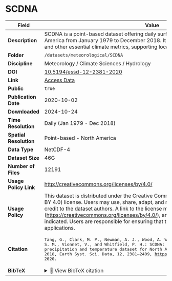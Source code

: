 # SCDNA

| Field | Value |
|--------|-------|
| **Description** | SCDNA is a point-based dataset offering daily surface climate variables across North America from January 1979 to December 2018. It includes temperature, precipitation, and other essential climate metrics, supporting localized climate analyses. |
| **Folder** | `/datasets/meteorological/SCDNA` |
| **Discipline** | Meteorology / Climate Sciences / Hydrology |
| **DOI** | [10.5194/essd-12-2381-2020](https://doi.org/10.5194/essd-12-2381-2020) |
| **Link** | [Access Data](https://zenodo.org/records/3953310) |
| **Public** | `true` |
| **Publication Date** | 2020-10-02 |
| **Downloaded** | 2024-10-24 |
| **Time Resolution** | Daily (Jan 1979 - Dec 2018) |
| **Spatial Resolution** | Point-based - North America |
| **Data Type** | NetCDF-4 |
| **Dataset Size** | 46G |
| **Number of Files** | 12191 |
| **Usage Policy Link** | http://creativecommons.org/licenses/by/4.0/ |
| **Usage Policy** | This dataset is distributed under the Creative Commons Attribution 4.0 International (CC BY 4.0) license. Users may use, share, adapt, and redistribute the data with appropriate credit to the dataset authors. A link to the license must be included (https://creativecommons.org/licenses/by/4.0/), and any modifications should be clearly indicated. Users are responsible for ensuring that the dataset is appropriate for their applications. |
| **Citation** | <pre>Tang, G., Clark, M. P., Newman, A. J., Wood, A. W., Papalexiou, S. M., Vionnet, V., and Whitfield, P. H.: SCDNA: a serially complete precipitation and temperature dataset for North America from 1979 to 2018, Earth Syst. Sci. Data, 12, 2381–2409, https://doi.org/10.5194/essd-12-2381-2020, 2020.</pre> |
| **BibTeX** | <details><summary>📜 View BibTeX citation</summary><pre>@Article{essd-12-2381-2020,<br>AUTHOR = {Tang, G. and Clark, M. P. and Newman, A. J. and Wood, A. W. and Papalexiou, S. M. and Vionnet, V. and Whitfield, P. H.},<br>TITLE = {SCDNA: a serially complete precipitation and temperature dataset for North America from 1979 to 2018},<br>JOURNAL = {Earth System Science Data},<br>VOLUME = {12},<br>YEAR = {2020},<br>NUMBER = {4},<br>PAGES = {2381--2409},<br>URL = {https://essd.copernicus.org/articles/12/2381/2020/},<br>DOI = {10.5194/essd-12-2381-2020}<br>}</pre> |
